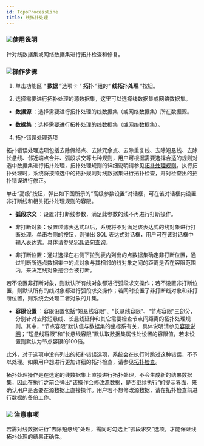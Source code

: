 ```yaml
---
id: TopoProcessLine
title: 线拓扑处理  
---  
```

### ![](../../img/read.gif)使用说明



针对线数据集或网络数据集进行拓扑检查和修复。



### ![](../../img/read.gif)操作步骤



1. 单击功能区  “ **数据** ”选项卡  “ **拓扑** ”组的“ **线拓扑处理** ”按钮。

2. 选择需要进行拓扑处理的源数据集，这里可以选择线数据集或网络数据集。

* **数据源** ：选择需要进行拓扑处理的线数据集（或网络数据集）所在数据源。

* **数据集** ：选择需要进行拓扑处理的线数据集（或网络数据集）。

4. 拓扑错误处理选项


拓扑错误处理选项包括去除假结点、去除冗余点、去除重复线、去除短悬线、去除长悬线、邻近端点合并、弧段求交等七种规则，用户可根据需要选择合适的规则对选中数据集进行拓扑处理，拓扑处理规则的详细说明请参见[拓扑处理规则](TopoProcess)。执行拓扑处理时，系统将按照选中的拓扑规则对线数据集进行拓扑检查，并对检查出的拓扑错误进行修正。



单击“高级”按钮，弹出如下图所示的“高级参数设置”对话框，可在该对话框内设置非打断线和相关拓扑处理规则的容限。

* **弧段求交** ：设置非打断线参数，满足此参数的线不再进行打断操作。

* 非打断对象：设置过滤表达式以后，系统将不对满足该表达式的线对象进行打断处理。单击右侧的按钮，则弹出 SQL 表达式对话框，用户可在该对话框中输入表达式。具体请参见[SQL语句查询](../../Query/SQLQueryDia)。

* 非打断位置：通过选择在右侧下拉列表内列出的点数据集确定非打断位置，通过判断所选点数据集中的点对象与其相邻的线对象之间的距离是否在容限范围内，来决定线对象是否会被打断。




若不设置非打断对象，则默认所有线对象都进行弧段求交操作；若不设置非打断位置，则默认所有的线对象都进行弧段求交操作；若同时设置了非打断线对象和非打断位置，则系统会处理二者对象的并集。



* **容限设置**
：容限设置包括“短悬线容限”、“长悬线容限”、“节点容限”三部分，分别针对去除短悬线、长悬线延伸和其它需要检查节点间距离的拓扑处理规则。其中，“节点容限”默认值与数据集的坐标系有关，具体说明请参见[容限说明](../Tolerance)；“短悬线容限”和“长悬线容限”默认取数据集属性处设置的容限值，若未设置则默认为节点容限的100倍。




此外，对于选项中没有列出的拓扑错误选项，系统会在执行时跳过这种错误，不予以处理。如果用户想进行更加详细的拓扑检查，请参见[拓扑检查](TopoCheck)。



拓扑处理操作是在选定的线数据集上直接进行拓扑处理，不会生成新的结果数据集，因此在执行之前会弹出“该操作会修改源数据，是否继续执行”的提示界面，来确认用户是否要在源数据上直接操作。用户若不想修改源数据，请在拓扑检查前进行数据的备份工作。



### ![](../../img/note.png) 注意事项



若需对线数据进行“去除短悬线”处理，需同时勾选上“弧段求交”选项，才能保证线拓扑处理的结果正确性。

